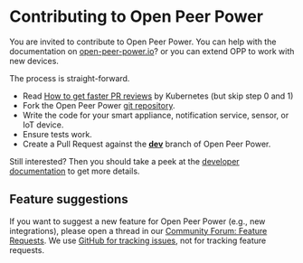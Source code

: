 # Contributing to Open Peer Power

You are invited to contribute to Open Peer Power. You can help with the documentation on [open-peer-power.io](https://open-peer-power.io/)? or you can extend OPP to work with new devices.

The process is straight-forward.

 - Read [How to get faster PR reviews](https://github.com/kubernetes/community/blob/master/contributors/guide/pull-requests.md#best-practices-for-faster-reviews) by Kubernetes (but skip step 0 and 1)
 - Fork the Open Peer Power [git repository](https://github.com/open-peer-power/open-peer-power).
 - Write the code for your smart appliance, notification service, sensor, or IoT device.
 - Ensure tests work.
 - Create a Pull Request against the [**dev**](https://github.com/open-peer-power/open-peer-power/tree/develop) branch of Open Peer Power.

Still interested? Then you should take a peek at the [developer documentation](https://developers.open-peer-power.io/) to get more details.

## Feature suggestions

If you want to suggest a new feature for Open Peer Power (e.g., new integrations), please open a thread in our [Community Forum: Feature Requests](https://community.open-peer-power.io/c/feature-requests).
We use [GitHub for tracking issues](https://github.com/open-peer-power/open-peer-power/issues), not for tracking feature requests.